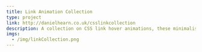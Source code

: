 ```yaml
---
title: Link Animation Collection
type: project
link: http://danielhearn.co.uk/csslinkcollection
description: A collection on CSS link hover animations, these minimalist animations have been designed for a range of themes and colours.
imgs:
  - /img/linkCollection.png
---
```

